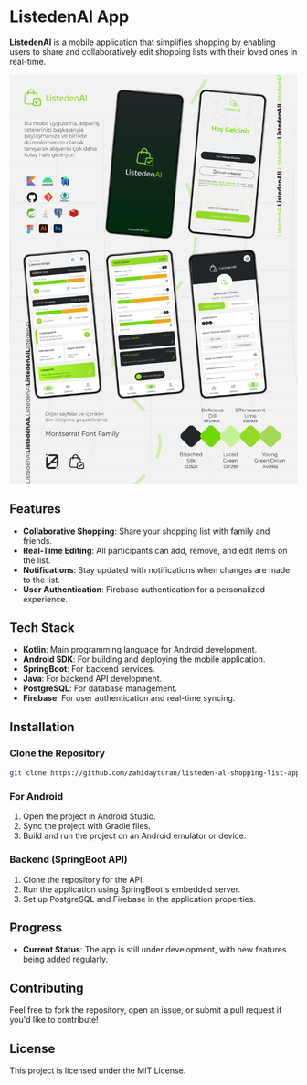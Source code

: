 # ListedenAl App

**ListedenAl** is a mobile application that simplifies shopping by enabling users to share and collaboratively edit shopping lists with their loved ones in real-time.

![ListedenAl App](readme-assets/main-app.png)

## Features

* **Collaborative Shopping**: Share your shopping list with family and friends.
* **Real-Time Editing**: All participants can add, remove, and edit items on the list.
* **Notifications**: Stay updated with notifications when changes are made to the list.
* **User Authentication**: Firebase authentication for a personalized experience.

## Tech Stack

* **Kotlin**: Main programming language for Android development.
* **Android SDK**: For building and deploying the mobile application.
* **SpringBoot**: For backend services.
* **Java**: For backend API development.
* **PostgreSQL**: For database management.
* **Firebase**: For user authentication and real-time syncing.

## Installation

### Clone the Repository

```bash
git clone https://github.com/zahidayturan/listeden-al-shopping-list-app.git
```

### For Android

1. Open the project in Android Studio.
2. Sync the project with Gradle files.
3. Build and run the project on an Android emulator or device.

### Backend (SpringBoot API)

1. Clone the repository for the API.
2. Run the application using SpringBoot's embedded server.
3. Set up PostgreSQL and Firebase in the application properties.

## Progress

* **Current Status**: The app is still under development, with new features being added regularly.

## Contributing

Feel free to fork the repository, open an issue, or submit a pull request if you'd like to contribute!

## License

This project is licensed under the MIT License.